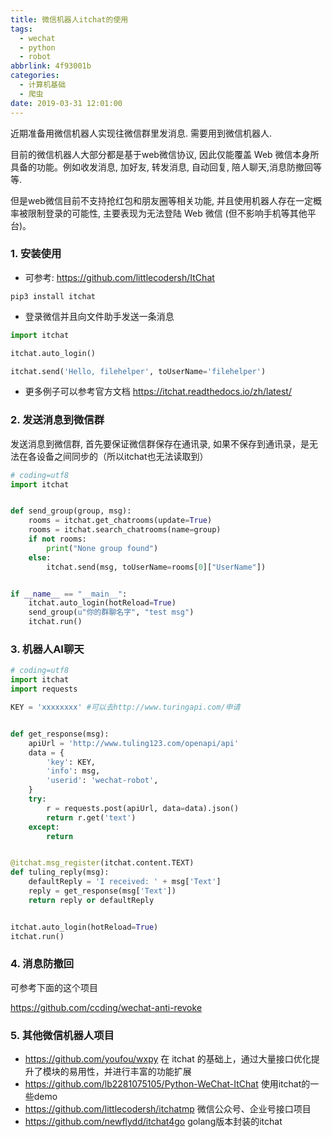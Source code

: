 ```yaml
---
title: 微信机器人itchat的使用
tags:
  - wechat
  - python
  - robot
abbrlink: 4f93001b
categories:
  - 计算机基础
  - 爬虫
date: 2019-03-31 12:01:00
---
```




近期准备用微信机器人实现往微信群里发消息. 需要用到微信机器人.

目前的微信机器人大部分都是基于web微信协议, 因此仅能覆盖 Web 微信本身所具备的功能。例如收发消息, 加好友, 转发消息, 自动回复, 陪人聊天,消息防撤回等等.

但是web微信目前不支持抢红包和朋友圈等相关功能, 并且使用机器人存在一定概率被限制登录的可能性, 主要表现为无法登陆 Web 微信 (但不影响手机等其他平台)。

<!-- more -->



### 1. 安装使用

+ 可参考: https://github.com/littlecodersh/ItChat

```shell
pip3 install itchat
```



+ 登录微信并且向文件助手发送一条消息

```python
import itchat

itchat.auto_login()

itchat.send('Hello, filehelper', toUserName='filehelper')
```



+ 更多例子可以参考官方文档 https://itchat.readthedocs.io/zh/latest/



### 2. 发送消息到微信群

发送消息到微信群, 首先要保证微信群保存在通讯录, 如果不保存到通讯录，是无法在各设备之间同步的（所以itchat也无法读取到）

```python
# coding=utf8
import itchat


def send_group(group, msg):
    rooms = itchat.get_chatrooms(update=True)
    rooms = itchat.search_chatrooms(name=group)
    if not rooms:
        print("None group found")
    else:
        itchat.send(msg, toUserName=rooms[0]["UserName"])


if __name__ == "__main__":
    itchat.auto_login(hotReload=True)
    send_group(u"你的群聊名字", "test msg")
    itchat.run()

```





### 3. 机器人AI聊天

```python
# coding=utf8
import itchat
import requests

KEY = 'xxxxxxxx' #可以去http://www.turingapi.com/申请


def get_response(msg):
    apiUrl = 'http://www.tuling123.com/openapi/api'
    data = {
        'key': KEY,
        'info': msg,
        'userid': 'wechat-robot',
    }
    try:
        r = requests.post(apiUrl, data=data).json()
        return r.get('text')
    except:
        return


@itchat.msg_register(itchat.content.TEXT)
def tuling_reply(msg):
    defaultReply = 'I received: ' + msg['Text']
    reply = get_response(msg['Text'])
    return reply or defaultReply


itchat.auto_login(hotReload=True)
itchat.run()
```



### 4. 消息防撤回

可参考下面的这个项目

https://github.com/ccding/wechat-anti-revoke 



### 5. 其他微信机器人项目

+ https://github.com/youfou/wxpy   在 itchat 的基础上，通过大量接口优化提升了模块的易用性，并进行丰富的功能扩展
+ https://github.com/lb2281075105/Python-WeChat-ItChat 使用itchat的一些demo
+ https://github.com/littlecodersh/itchatmp 微信公众号、企业号接口项目
+ https://github.com/newflydd/itchat4go golang版本封装的itchat



